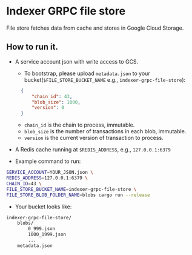 # Indexer GRPC file store

File store fetches data from cache and stores in Google Cloud Storage.

## How to run it.

* A service account json with write access to GCS.
  * To bootstrap, please upload `metadata.json` to your bucket(`$FILE_STORE_BUCKET_NAME` e.g., `indexer-grpc-file-store`):
  ```json   
    {
        "chain_id": 43,
        "blob_size": 1000,
        "version": 0
    }
  ```
  * `chain_id` is the chain to process, immutable.
  * `blob_size` is the number of transactions in each blob, immutable.
  * `version` is the current version of transaction to process.

* A Redis cache running at `$REDIS_ADDRESS`, e.g., `127.0.0.1:6379`
* Example command to run:

```bash
SERVICE_ACCOUNT=YOUR_JSON.json \
REDIS_ADDRESS=127.0.0.1:6379 \
CHAIN_ID=43 \
FILE_STORE_BUCKET_NAME=indexer-grpc-file-store \
FILE_STORE_BLOB_FOLDER_NAME=blobs cargo run --release
```

* Your bucket looks like:

```bash
indexer-grpc-file-store/
    blobs/
        0_999.json
        1000_1999.json
        ...
    metadata.json
```
